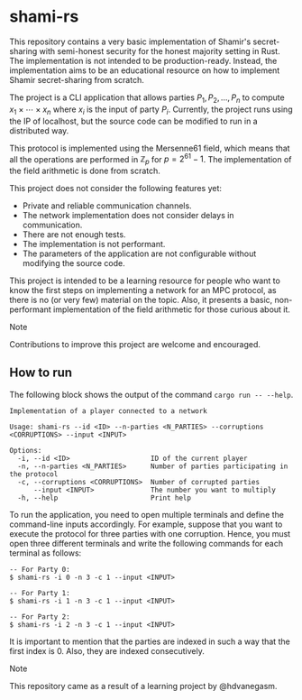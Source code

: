 # shami-rs

This repository contains a very basic implementation of Shamir's secret-sharing
with semi-honest security for the honest majority setting in Rust. The implementation is
not intended to be production-ready. Instead, the implementation aims to be an
educational resource on how to implement Shamir secret-sharing from scratch.

The project is a CLI application that allows parties $P_1, P_2, \dots, P_n$ to compute
$x_1 \times \cdots \times x_n$ where $x_i$ is the input of party $P_i$. Currently, the
project runs using the IP of localhost, but the source code can be modified to run
in a distributed way.

This protocol is implemented using the Mersenne61 field, which means that all the
operations are performed in $\mathbb{Z}_p$ for $p = 2^{61} - 1$. The implementation
of the field arithmetic is done from scratch.

This project does not consider the following features yet:

- Private and reliable communication channels.
- The network implementation does not consider delays in communication.
- There are not enough tests.
- The implementation is not performant.
- The parameters of the application are not configurable without modifying the source
  code.

This project is intended to be a learning resource for people who want to know the first
steps on implementing a network for an MPC protocol, as there is no (or very few) material on the topic.
Also, it presents a basic, non-performant implementation of the field arithmetic for those curious about it.

> [!NOTE]
> Contributions to improve this project are welcome and encouraged.

## How to run

The following block shows the output of the command `cargo run -- --help`.

```text
Implementation of a player connected to a network

Usage: shami-rs --id <ID> --n-parties <N_PARTIES> --corruptions <CORRUPTIONS> --input <INPUT>

Options:
  -i, --id <ID>                    ID of the current player
  -n, --n-parties <N_PARTIES>      Number of parties participating in the protocol
  -c, --corruptions <CORRUPTIONS>  Number of corrupted parties
      --input <INPUT>              The number you want to multiply
  -h, --help                       Print help
```

To run the application, you need to open multiple terminals and define the command-line inputs
accordingly. For example, suppose that you want to execute the protocol for three parties with one corruption.
Hence, you must open three different terminals and write the following commands for each terminal as follows:

```text
-- For Party 0:
$ shami-rs -i 0 -n 3 -c 1 --input <INPUT>

-- For Party 1:
$ shami-rs -i 1 -n 3 -c 1 --input <INPUT>

-- For Party 2:
$ shami-rs -i 2 -n 3 -c 1 --input <INPUT>
```

It is important to mention that the parties are indexed in such a way that the first index is 0.
Also, they are indexed consecutively.

> [!NOTE]
> This repository came as a result of a learning project by @hdvanegasm.
